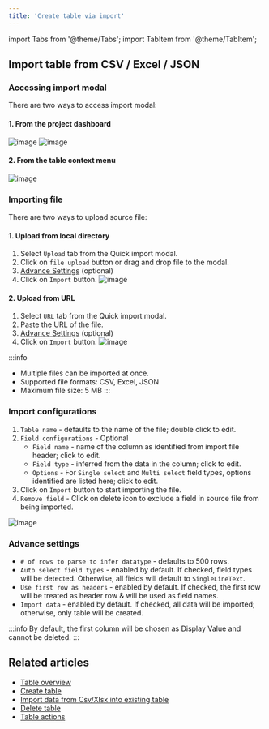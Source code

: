```yaml
---
title: 'Create table via import'
---
```

import Tabs from '@theme/Tabs';
import TabItem from '@theme/TabItem';

## Import table from CSV / Excel / JSON

### Accessing import modal
There are two ways to access import modal:

#### 1. From the project dashboard
![image](/img/v2/import-csv-1.png)
![image](/img/v2/import-csv-2.png)

#### 2. From the table context menu
![image](/img/v2/import-csv-3.png)

### Importing file
There are two ways to upload source file:

#### 1. Upload from local directory
1. Select `Upload` tab from the Quick import modal.
2. Click on `file upload` button or drag and drop file to the modal.
3. [Advance Settings](#advance-settings) (optional)
4. Click on `Import` button.
   ![image](/img/v2/import-csv-4.png)

#### 2. Upload from URL
1. Select `URL` tab from the Quick import modal.
2. Paste the URL of the file.
3. [Advance Settings](#advance-settings) (optional)
4. Click on `Import` button.
   ![image](/img/v2/import-csv-5.png)

:::info
- Multiple files can be imported at once.
- Supported file formats: CSV, Excel, JSON
- Maximum file size: 5 MB
:::


### Import configurations
1. `Table name` - defaults to the name of the file; double click to edit.
2. `Field configurations` - Optional
    - `Field name` - name of the column as identified from import file header; click to edit.
    - `Field type` - inferred from the data in the column; click to edit.
    - `Options` - For `Single select` and `Multi select` field types, options identified are listed here; click to edit.
3. Click on `Import` button to start importing the file.
4. `Remove field` - Click on delete icon to exclude a field in source file from being imported.

![image](/img/v2/import-csv-6.png)


### Advance settings
- `# of rows to parse to infer datatype` - defaults to 500 rows.
- `Auto select field types` - enabled by default. If checked, field types will be detected. Otherwise, all fields will default to `SingleLineText`.
- `Use first row as headers` - enabled by default. If checked, the first row will be treated as header row & will be used as field names.
- `Import data` - enabled by default. If checked, all data will be imported; otherwise, only table will be created.

:::info
By default, the first column will be chosen as Display Value and cannot be deleted.
:::

## Related articles
- [Table overview](/tables/table-overview)
- [Create table](/tables/create-table)
- [Import data from Csv/Xlsx into existing table](/tables/import-data-into-existing-table)
- [Delete table](/tables/delete-table)
- [Table actions](/tables/actions-on-table)
